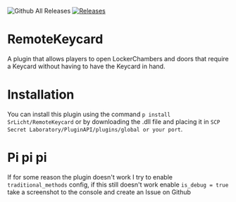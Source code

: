 ![Github All Releases](https://img.shields.io/github/downloads/SrLicht/RemoteKeycard/total.svg)  <a href="https://github.com/SrLicht/RemoteKeycard/releases"><img src="https://img.shields.io/github/v/release/SrLicht/RemoteKeycard?include_prereleases&label=Last Release" alt="Releases"></a> 

# RemoteKeycard
 A plugin that allows players to open LockerChambers and doors that require a Keycard without having to have the Keycard in hand.

# Installation
You can install this plugin using the command ``p install SrLicht/RemoteKeycard`` or by downloading the .dll file and placing it in ``SCP Secret Laboratory/PluginAPI/plugins/global or your port``.

# Pi pi pi

If for some reason the plugin doesn't work I try to enable ``traditional_methods`` config, if this still doesn't work enable ``is_debug = true`` take a screenshot to the console and create an Issue on Github
